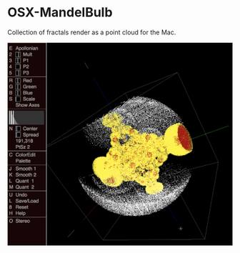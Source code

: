 # OSX-MandelBulb
Collection of fractals render as a point cloud for the Mac.

![Screenshot](screenshot.png)
